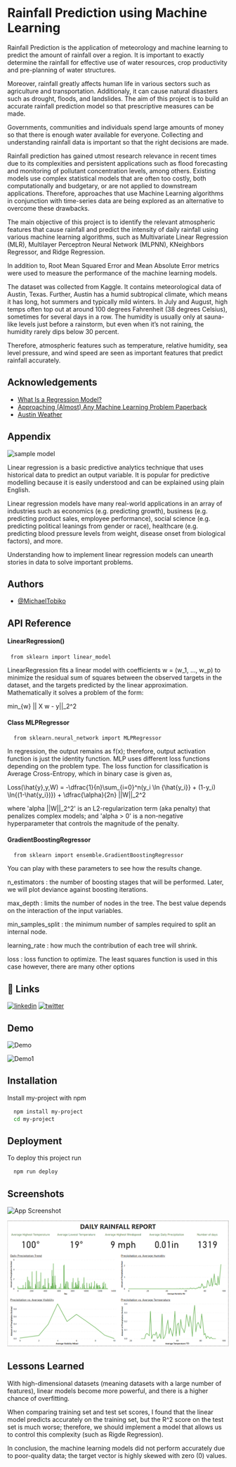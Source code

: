 
# Rainfall Prediction using Machine Learning

Rainfall Prediction is the application of meteorology and machine learning to predict the amount of rainfall over a region. It is important to exactly determine the rainfall for effective use of water resources, crop productivity and pre-planning of water structures.

Moreover, rainfall greatly affects human life in various sectors such as agriculture and transportation. Additionaly, it can cause natural disasters such as drought, floods, and landslides. The aim of this project is to build an accurate rainfall prediction model so that prescriptive measures can be made.

Governments, communities and individuals spend large amounts of money so that there is enough water available for everyone. Collecting and understanding rainfall data is important so that the right decisions are made.

Rainfall prediction has gained utmost research relevance in recent times due to its complexities and persistent applications such as flood forecasting and monitoring of pollutant concentration levels, among others. Existing models use complex statistical models that are often too costly, both computationally and budgetary, or are not applied to downstream applications. Therefore, approaches that use Machine Learning algorithms in conjunction with time-series data are being explored as an alternative to overcome these drawbacks.

The main objective of this project is to identify the relevant atmospheric features that cause rainfall and predict the intensity
of daily rainfall using various machine learning algorithms, such as Multivariate Linear Regression (MLR), Multilayer Perceptron Neural Network (MLPNN), KNeighbors Regressor, and Ridge Regression.

In addition to, Root Mean Squared Error and Mean Absolute Error metrics were used to measure the performance of the machine learning models.

The dataset was collected from Kaggle. It contains meteorological data of Austin, Texas. Further, Austin has a humid subtropical climate, which means it has long, hot summers and typically mild winters. In July and August, high temps often top out at around 100 degrees Fahrenheit (38 degrees Celsius), sometimes for several days in a row. The humidity is usually only at sauna-like levels just before a rainstorm, but even when it’s not raining, the humidity rarely dips below 30 percent.

Therefore, atmospheric features such as temperature, relative humidity, sea level pressure, and wind speed are seen as important features that predict rainfall accurately.




## Acknowledgements

 - [What Is a Regression Model?](https://www.imsl.com/blog/what-is-regression-model#:~:text=A%20regression%20model%20provides%20a,by%20a%20linear%20regression%20model.)
 - [Approaching (Almost) Any Machine Learning Problem Paperback](https://www.amazon.com/Approaching-Almost-Machine-Learning-Problem/dp/8269211508)
 - [Austin Weather](https://www.kaggle.com/datasets/grubenm/austin-weather)


## Appendix
![sample model](https://miro.medium.com/max/720/1*G1Y_-X14q2xMVHlUuaUUdA.png)

Linear regression is a basic predictive analytics technique that uses historical data to predict an output variable. It is popular for predictive modelling because it is easily understood and can be explained using plain English.

Linear regression models have many real-world applications in an array of industries such as economics (e.g. predicting growth), business (e.g. predicting product sales, employee performance), social science (e.g. predicting political leanings from gender or race), healthcare (e.g. predicting blood pressure levels from weight, disease onset from biological factors), and more.

Understanding how to implement linear regression models can unearth stories in data to solve important problems.

## Authors

- [@MichaelTobiko](https://github.com/miketobz)


## API Reference

#### LinearRegression()

```http
 from sklearn import linear_model
```
LinearRegression fits a linear model with coefficients w = (w_1, ..., w_p) to minimize the residual sum of squares between the observed targets in the dataset, and the targets predicted by the linear approximation. Mathematically it solves a problem of the form:

min_{w} || X w - y||_2^2

#### Class MLPRegressor

```http
  from sklearn.neural_network import MLPRegressor
```
In regression, the output remains as f(x); therefore, output activation function is just the identity function. MLP uses different loss functions depending on the problem type. The loss function for classification is Average Cross-Entropy, which in binary case is given as,

Loss(\hat{y},y,W) = -\dfrac{1}{n}\sum_{i=0}^n(y_i \ln {\hat{y_i}} + (1-y_i) \ln{(1-\hat{y_i})}) + \dfrac{\alpha}{2n} ||W||_2^2

where 'alpha ||W||_2^2' is an L2-regularization term (aka penalty) that penalizes complex models; and 'alpha > 0' is a non-negative hyperparameter that controls the magnitude of the penalty.

#### GradientBoostingRegressor

```http
  from sklearn import ensemble.GradientBoostingRegressor
```
You can play with these parameters to see how the results change.

n_estimators : the number of boosting stages that will be performed. Later, we will plot deviance against boosting iterations.

max_depth : limits the number of nodes in the tree. The best value depends on the interaction of the input variables.

min_samples_split : the minimum number of samples required to split an internal node.

learning_rate : how much the contribution of each tree will shrink.

loss : loss function to optimize. The least squares function is used in this case however, there are many other options


## 🔗 Links
[![linkedin](https://img.shields.io/badge/linkedin-0A66C2?style=for-the-badge&logo=linkedin&logoColor=white)](https://www.linkedin.com/in/michael-tobiko-1563a693)
[![twitter](https://img.shields.io/badge/twitter-1DA1F2?style=for-the-badge&logo=twitter&logoColor=white)](twitter.com/MichaelTobiko)


## Demo
![Demo](https://c.tenor.com/20n67BNCG9wAAAAC/linear-regression.gif)


![Demo1](https://media.springernature.com/lw685/springer-static/image/art%3A10.1007%2Fs11069-021-05063-3/MediaObjects/11069_2021_5063_Fig2_HTML.png)



## Installation

Install my-project with npm

```bash
  npm install my-project
  cd my-project
```
    
## Deployment

To deploy this project run

```bash
  npm run deploy
```


## Screenshots

![App Screenshot](https://media.geeksforgeeks.org/wp-content/uploads/20190610231245/precipitation.png)

![Screenshot](Rainfall_Prediction_BI_report.png)

## Lessons Learned
With high-dimensional datasets (meaning datasets with a large number of features), linear models become more powerful, and there is a higher chance of overfitting.

When comparing training set and test set scores, I found that the linear model predicts accurately on the training set, but the R^2 score on the test set is much worse; therefore, we should implement a model that allows us to control this complexity (such as Rigde Regression).

In conclusion, the machine learning models did not perform accurately due to poor-quality data; the target vector is highly skewed with zero (0) values.

